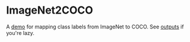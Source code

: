 # ImageNet2COCO
A [demo](https://github.com/howardyclo/ImageNet2COCO/blob/master/demo.ipynb) for mapping class labels from ImageNet to COCO. See [outputs](https://github.com/howardyclo/ImageNet2COCO/blob/master/imagenet2coco.txt) if you're lazy.
